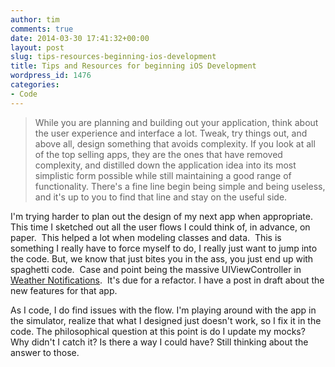 ```yaml
---
author: tim
comments: true
date: 2014-03-30 17:41:32+00:00
layout: post
slug: tips-resources-beginning-ios-development
title: Tips and Resources for beginning iOS Development
wordpress_id: 1476
categories:
- Code
---
```


<blockquote>While you are planning and building out your application, think about the user experience and interface a lot. Tweak, try things out, and above all, design something that avoids complexity. If you look at all of the top selling apps, they are the ones that have removed complexity, and distilled down the application idea into its most simplistic form possible while still maintaining a good range of functionality. There's a fine line begin being simple and being useless, and it's up to you to find that line and stay on the useful side.</blockquote>


I'm trying harder to plan out the design of my next app when appropriate. This time I sketched out all the user flows I could think of, in advance, on paper.  This helped a lot when modeling classes and data.  This is something I really have to force myself to do, I really just want to jump into the code. But, we know that just bites you in the ass, you just end up with spaghetti code.  Case and point being the massive UIViewController in [Weather Notifications](https://itunes.apple.com/us/app/weather-notifications/id704052114?ls=1&mt=8&at=11laRZ&ct=blog).  It's due for a refactor. I have a post in draft about the new features for that app.

As I code, I do find issues with the flow. I'm playing around with the app in the simulator, realize that what I designed just doesn't work, so I fix it in the code. The philosophical question at this point is do I update my mocks? Why didn't I catch it? Is there a way I could have? Still thinking about the answer to those.

